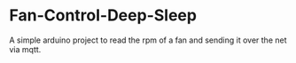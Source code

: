 # Fan-Control-Deep-Sleep
A simple arduino project to read the rpm of a fan and sending it over the net via mqtt.
